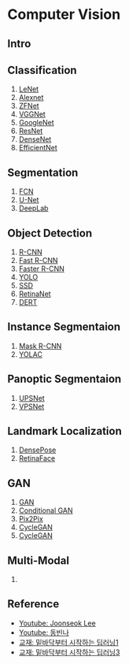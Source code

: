 # Computer Vision

## Intro

## Classification
1) [LeNet]()
2) [Alexnet]()
3) [ZFNet]()
4) [VGGNet]()
5) [GoogleNet]()
6) [ResNet]()
7) [DenseNet]()
8) [EfficientNet]()

## Segmentation
1) [FCN]()
2) [U-Net]()
3) [DeepLab]()

## Object Detection
1) [R-CNN]()
2) [Fast R-CNN]()
3) [Faster R-CNN]()
4) [YOLO]()
5) [SSD]()
6) [RetinaNet]()
7) [DERT]()

## Instance Segmentaion
1) [Mask R-CNN]()
2) [YOLAC]()

## Panoptic Segmentaion
1) [UPSNet]()
2) [VPSNet]()

## Landmark Localization
1) [DensePose]()
2) [RetinaFace]()

## GAN
1) [GAN]()
2) [Conditional GAN]()
3) [Pix2Pix]()
4) [CycleGAN]()
5) [CycleGAN]()

## Multi-Modal
1) []()

## Reference
- [Youtube: Joonseok Lee](https://www.youtube.com/@LeeJoonseok/videos)
- [Youtube: 동빈나](https://www.youtube.com/playlist?list=PLRx0vPvlEmdADpce8aoBhNnDaaHQN1Typ)
- [교재: 밑바닥부터 시작하는 딥러닝1]()
- [교재: 밑바닥부터 시작하는 딥러닝3]()